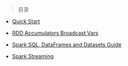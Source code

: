 
> 目录

- [Quick Start](https://github.com/ZGG2016/spark-website/blob/master/Programming%20Guides/Quick%20Start.md)

- [RDD Accumulators Broadcast Vars](https://github.com/ZGG2016/spark-website/blob/master/Programming%20Guides/RDD%20Programming%20Guide.md)

- [Spark SQL, DataFrames and Datasets Guide](https://github.com/ZGG2016/spark-website/blob/master/Programming%20Guides/Spark%20SQL%2C%20DataFrames%20and%20Datasets%20Guide/0%E7%9B%AE%E5%BD%95.md)

- [Spark Streaming](https://github.com/ZGG2016/spark-website/blob/master/Programming%20Guides/Spark%20Streaming/0%E7%9B%AE%E5%BD%95.md)

